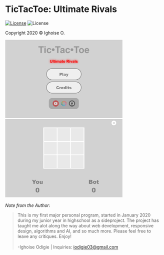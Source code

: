 # TicTacToe: Ultimate Rivals
[![License](https://img.shields.io/badge/Quick-Preview-brightgreen)](https://repl.it/@IghoiseO/TicTacToe-Ultimate-Rivals) 
![License](http://img.shields.io/:license-mit-blue.svg?style=flat-square)


Copyright 2020 © Ighoise O.

<img src="assets/images/preview1.png" alt="preview" height = "250px">
<img src="assets/images/preview2.png" alt="preview" height = "250px">

*Note from the Author:*
>This is my first major personal program, started in January 2020 during my junior year in highschool as a sideproject. The project has taught me alot along the way about web development, responsive design, algorithms and AI, and so much more. Please feel free to leave any critiques. Enjoy! 
<br><br>-Ighoise Odigie | Inquiries: iodigie03@gmail.com




